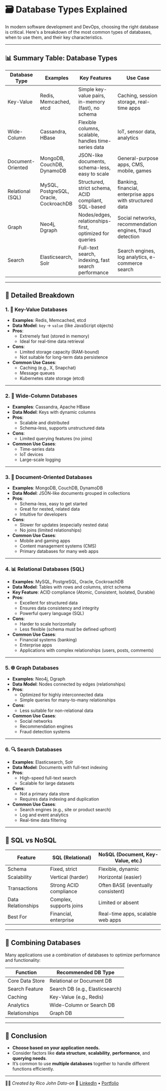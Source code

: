 # 🗃️ Database Types Explained

In modern software development and DevOps, choosing the right database is critical. Here's a breakdown of the most common types of databases, when to use them, and their key characteristics.

---

## 📊 Summary Table: Database Types

| Database Type     | Examples                               | Key Features                                            | Use Case                                                 |
| ----------------- | -------------------------------------- | ------------------------------------------------------- | -------------------------------------------------------- |
| Key-Value         | Redis, Memcached, etcd                 | Simple key-value pairs, in-memory (fast), no schema     | Caching, session storage, real-time apps                 |
| Wide-Column       | Cassandra, HBase                       | Flexible columns, scalable, handles time-series data    | IoT, sensor data, analytics                              |
| Document-Oriented | MongoDB, CouchDB, DynamoDB             | JSON-like documents, schema-less, easy to scale         | General-purpose apps, CMS, mobile, games                 |
| Relational (SQL)  | MySQL, PostgreSQL, Oracle, CockroachDB | Structured, strict schema, ACID compliant, SQL-based    | Banking, financial, enterprise apps with structured data |
| Graph             | Neo4j, Dgraph                          | Nodes/edges, relationships-first, optimized for queries | Social networks, recommendation engines, fraud detection |
| Search            | Elasticsearch, Solr                    | Full-text search, indexing, fast search performance     | Search engines, log analytics, e-commerce search         |

---

## 🧩 Detailed Breakdown

### 1. 🔑 Key-Value Databases

- **Examples**: Redis, Memcached, etcd
- **Data Model**: `key` → `value` (like JavaScript objects)
- **Pros**:
  - Extremely fast (stored in memory)
  - Ideal for real-time data retrieval
- **Cons**:
  - Limited storage capacity (RAM-bound)
  - Not suitable for long-term data persistence
- **Common Use Cases**:
  - Caching (e.g., X, Snapchat)
  - Message queues
  - Kubernetes state storage (etcd)

---

### 2. 📐 Wide-Column Databases

- **Examples**: Cassandra, Apache HBase
- **Data Model**: Keys with dynamic columns
- **Pros**:
  - Scalable and distributed
  - Schema-less, supports unstructured data
- **Cons**:
  - Limited querying features (no joins)
- **Common Use Cases**:
  - Time-series data
  - IoT devices
  - Large-scale logging

---

### 3. 📄 Document-Oriented Databases

- **Examples**: MongoDB, CouchDB, DynamoDB
- **Data Model**: JSON-like documents grouped in collections
- **Pros**:
  - Schema-less, easy to get started
  - Great for nested, related data
  - Intuitive for developers
- **Cons**:
  - Slower for updates (especially nested data)
  - No joins (limited relationships)
- **Common Use Cases**:
  - Mobile and gaming apps
  - Content management systems (CMS)
  - Primary databases for many web apps

---

### 4. 📊 Relational Databases (SQL)

- **Examples**: MySQL, PostgreSQL, Oracle, CockroachDB
- **Data Model**: Tables with rows and columns, strict schema
- **Key Feature**: ACID compliance (Atomic, Consistent, Isolated, Durable)
- **Pros**:
  - Excellent for structured data
  - Ensures data consistency and integrity
  - Powerful query language (SQL)
- **Cons**:
  - Harder to scale horizontally
  - Less flexible (schema must be defined upfront)
- **Common Use Cases**:
  - Financial systems (banking)
  - Enterprise apps
  - Applications with complex relationships (users, posts, comments)

---

### 5. 🌐 Graph Databases

- **Examples**: Neo4j, Dgraph
- **Data Model**: Nodes connected by edges (relationships)
- **Pros**:
  - Optimized for highly interconnected data
  - Simple queries for many-to-many relationships
- **Cons**:
  - Less suitable for non-relational data
- **Common Use Cases**:
  - Social networks
  - Recommendation engines
  - Fraud detection systems

---

### 6. 🔍 Search Databases

- **Examples**: Elasticsearch, Solr
- **Data Model**: Documents with full-text indexing
- **Pros**:
  - High-speed full-text search
  - Scalable for large datasets
- **Cons**:
  - Not a primary data store
  - Requires data indexing and duplication
- **Common Use Cases**:
  - Search engines (e.g., site or product search)
  - Log and event analytics
  - Real-time data filtering

---

## 🧠 SQL vs NoSQL

| Feature            | SQL (Relational)        | NoSQL (Document, Key-Value, etc.)  |
| ------------------ | ----------------------- | ---------------------------------- |
| Schema             | Fixed, strict           | Flexible, dynamic                  |
| Scalability        | Vertical (harder)       | Horizontal (easier)                |
| Transactions       | Strong ACID compliance  | Often BASE (eventually consistent) |
| Data Relationships | Complex, supports joins | Limited or absent                  |
| Best For           | Financial, enterprise   | Real-time apps, scalable web apps  |

---

## 🧰 Combining Databases

Many applications use a combination of databases to optimize performance and functionality:

| Function        | Recommended DB Type             |
| --------------- | ------------------------------- |
| Core Data Store | Relational or Document DB       |
| Search Feature  | Search DB (e.g., Elasticsearch) |
| Caching         | Key-Value (e.g., Redis)         |
| Analytics       | Wide-Column or Search DB        |
| Relationships   | Graph DB                        |

---

## 📌 Conclusion

- **Choose based on your application needs.**
- Consider factors like **data structure**, **scalability**, **performance**, and **querying needs**.
- It’s common to use **multiple databases** together to handle different functions efficiently.

---

🧑‍💻 _Created by Rico John Dato-on_
🔗 [LinkedIn](https://www.linkedin.com/in/rico-john-dato-on) • [Portfolio](https://ricodatoon.netlify.app)
